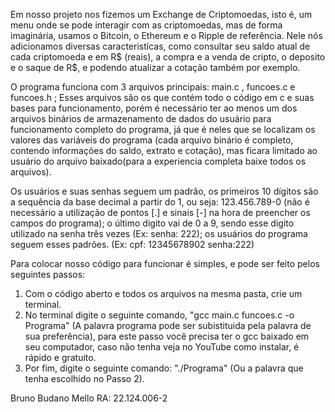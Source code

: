 Em nosso projeto nos fizemos um Exchange de Criptomoedas, isto é, um menu onde se pode interagir com as criptomoedas, mas de forma imaginária, usamos o Bitcoin, o Ethereum e o Ripple de referência. 
Nele nós adicionamos diversas caracteristícas, como consultar seu saldo atual de cada criptomoeda e em R$ (reais), a compra e a venda de cripto, o deposito e o saque de R$, e podendo atualizar a cotação também por exemplo.

O programa funciona com 3 arquivos principais: main.c , funcoes.c e funcoes.h ; Esses arquivos são os que contém todo o código em c e suas bases para funcionamento, porém é necessário ter ao menos um dos arquivos binários de armazenamento de dados do usuário para funcionamento completo do programa, já que é neles que se localizam os valores das variáveis do programa (cada arquivo binário é completo, contendo informações do saldo, extrato e cotação), mas ficara limitado ao usuário do arquivo baixado(para a experiencia completa baixe todos os arquivos).

Os usuários e suas senhas seguem um padrão, os primeiros 10 dígitos são a sequência da base decimal a partir do 1, ou seja: 123.456.789-0 (não é necessário a utilização de pontos [.] e sinais [-] na hora de preencher os campos do programa); o último digito vai de 0 a 9, sendo esse digito utilizado na senha três vezes (Ex: senha: 222); os usuários do programa seguem esses padrões. (Ex: cpf: 12345678902 senha:222)

Para colocar nosso código para funcionar é simples, e pode ser feito pelos seguintes passos:
1. Com o código aberto e todos os arquivos na mesma pasta, crie um terminal.
2. No terminal digite o seguinte comando, "gcc main.c funcoes.c -o Programa" (A palavra programa pode ser subistituida pela palavra de sua preferência), para este passo você precisa ter o gcc baixado em seu computador, caso não tenha veja no YouTube como instalar, é rápido e gratuito.
3. Por fim, digite o seguinte comando: "./Programa" (Ou a palavra que tenha escolhido no Passo 2). 

Bruno Budano Mello RA: 22.124.006-2
